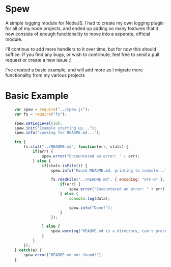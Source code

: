 Spew
====

A simple logging module for NodeJS. I had to create my own logging plugin for all of my node projects, and ended up adding so many features that it now consists of enough functionality to move into a seperate, official module.

I'll continue to add more handlers to it over time, but for now this should suffice. If you find any bugs, or wish to contribute, feel free to send a pull request or create a new issue :)

I've created a basic example, and will add more as I migrate more functionality from my various projects

Basic Example
=============
```javascript
	var spew = require("../spew.js");
	var fs = require("fs");

	spew.setLogLevel(10);
	spew.init("Example starting up...");
	spew.info("Looking for README.md...");

	try {
		fs.stat("../README.md", function(err, stats) {
			if(err) {
				spew.error("Encountered an error: " + err);
			} else {
				if(stats.isFile()) {
					spew.info("Found README.md, printing to console...");

					fs.readFile("../README.md", { encoding: "UTF-8" }, function(err, data) {
						if(err) {
							spew.error("Encountered an error: " + err);
						} else {
							console.log(data);

							spew.info("Done!");
						}
					});

				} else {
					spew.warning("README.md is a directory, can't proceed!");
				}
			}
		});
	} catch(e) {
		spew.error("README.md not found!");
	}
```
